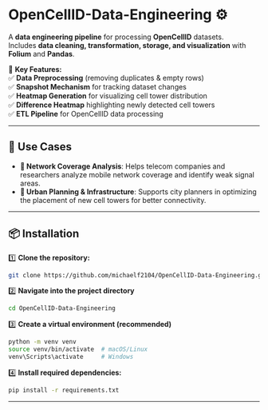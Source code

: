 # OpenCellID-Data-Engineering ⚙️

A **data engineering pipeline** for processing **OpenCellID** datasets.  
Includes **data cleaning, transformation, storage, and visualization** with **Folium** and **Pandas**.  

🌟 **Key Features:**  
✅ **Data Preprocessing** (removing duplicates & empty rows)  
✅ **Snapshot Mechanism** for tracking dataset changes  
✅ **Heatmap Generation** for visualizing cell tower distribution  
✅ **Difference Heatmap** highlighting newly detected cell towers  
✅ **ETL Pipeline** for OpenCellID data processing  

---

## 📌 Use Cases  

- **📍 Network Coverage Analysis**: Helps telecom companies and researchers analyze mobile network coverage and identify weak signal areas.  
- **📍 Urban Planning & Infrastructure**: Supports city planners in optimizing the placement of new cell towers for better connectivity.  


---

## 📦 Installation  

1️⃣ **Clone the repository:**  
```bash
git clone https://github.com/michaelf2104/OpenCellID-Data-Engineering.git
```

2️⃣ **Navigate into the project directory**
```bash
cd OpenCellID-Data-Engineering
```

3️⃣ **Create a virtual environment (recommended)**
```bash
python -m venv venv
source venv/bin/activate  # macOS/Linux
venv\Scripts\activate     # Windows
```

4️⃣ **Install required dependencies:**
```bash
pip install -r requirements.txt
```

---



